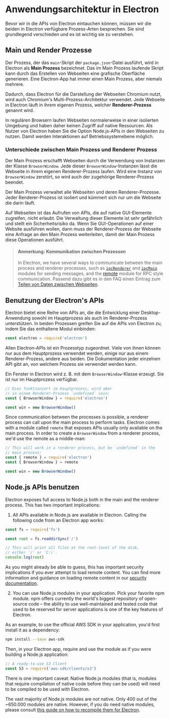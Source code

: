 # Anwendungsarchitektur in Electron

Bevor wir in die APIs von Electron eintauchen können, müssen wir die beiden in Electron verfügbare Prozess-Arten besprechen. Sie sind grundlegend verschieden und es ist wichtig sie zu verstehen.

## Main und Render Prozesse

Der Prozess, der das `main`-Skript der `package.json`-Datei ausführt, wird in Electron als **Main Prozess** bezeichnet. Das im Main Prozess laufende Skript kann durch das Erstellen von Webseiten eine grafische Oberfläche generieren. Eine Electron-App hat immer einen Main Prozess, aber niemals mehrere.

Dadurch, dass Electron für die Darstellung der Webseiten Chromium nutzt, wird auch Chromium's Multi-Prozess-Architektur verwendet. Jede Webseite in Electron läuft in ihrem eigenen Prozess, welcher **Renderer-Prozess** genannt wird.

In regulären Browsern laufen Webseiten normalerweise in einer isolierten Umgebung und haben daher keinen Zugriff auf native Ressourcen. Als Nutzer von Electron haben Sie die Option Node.js-APIs in den Webseiten zu nutzen. Damit werden Interaktionen auf Betriebssystemebene möglich.

### Unterschiede zwischen Main Prozess und Renderer Prozess

Der Main Prozess erschafft Webseiten durch die Verwendung von Instanzen der Klasse `BrowserWindow`. Jede dieser `BrowserWindow`-Instanzen lässt die Webseite in ihrem eigenen Renderer-Prozess laufen. Wird eine Instanz von `BrowserWindow` zerstört, so wird auch der zugehörige Renderer-Prozess beendet.

Der Main Prozess verwaltet alle Webseiten und deren Renderer-Prozesse. Jeder Renderer-Prozess ist isoliert und kümmert sich nur um die Webseite die darin läuft.

Auf Webseiten ist das Aufrufen von APIs, die auf native GUI-Elemente zugreifen, nicht erlaubt. Die Verwaltung dieser Elemente ist sehr gefährlich und stellt ein Sicherheitsrisiko da. Wenn Sie GUI-Operationen auf einer Website ausführen wollen, dann muss der Renderer-Prozess der Webseite eine Anfrage an den Main Prozess weiterleiten, damit der Main Prozess diese Operationen ausführt.

> #### Anmerkung: Kommunikation zwischen Prozessen
> 
> In Electron, we have several ways to communicate between the main process and renderer processes, such as [`ipcRenderer`](../api/ipc-renderer.md) and [`ipcMain`](../api/ipc-main.md) modules for sending messages, and the [remote](../api/remote.md) module for RPC style communication. Passend dazu gibt es in den FAQ einen Eintrag zum [Teilen von Daten zwischen Webseiten](../faq.md#how-to-share-data-between-web-pages).

## Benutzung der Electron's APIs

Electron bietet eine Reihe von APIs an, die die Entwicklung einer Desktop-Anwendung sowohl im Hauptprozess als auch im Renderer-Prozess unterstützen. In beiden Prozessen greifen Sie auf die APIs von Electron zu, indem Sie das enthaltene Modul einbinden:

```javascript
const electron = require('electron')
```

Allen Electron-APIs ist ein Prozesstyp zugeordnet. Viele von ihnen können nur aus dem Hauptprozess verwendet werden, einige nur aus einem Renderer-Prozess, andere aus beiden. Die Dokumentation jeder einzelnen API gibt an, von welchem Prozess sie verwendet werden kann.

Ein Fenster in Electron wird z. B. mit dem `BrowserWindow`-Klasse erzeugt. Sie ist nur im Hauptprozess verfügbar.

```javascript
// Dies funktioniert im Hauptprozess, wird aber
// in einem Renderer-Prozess `undefined` sein:
const { BrowserWindow } = require('electron')

const win = new BrowserWindow()
```

Since communication between the processes is possible, a renderer process can call upon the main process to perform tasks. Electron comes with a module called `remote` that exposes APIs usually only available on the main process. In order to create a `BrowserWindow` from a renderer process, we'd use the remote as a middle-man:

```javascript
// This will work in a renderer process, but be `undefined` in the
// main process:
const { remote } = require('electron')
const { BrowserWindow } = remote

const win = new BrowserWindow()
```

## Node.js APIs benutzen

Electron exposes full access to Node.js both in the main and the renderer process. This has two important implications:

1) All APIs available in Node.js are available in Electron. Calling the following code from an Electron app works:

```javascript
const fs = require('fs')

const root = fs.readdirSync('/')

// This will print all files at the root-level of the disk,
// either '/' or 'C:\'.
console.log(root)
```

As you might already be able to guess, this has important security implications if you ever attempt to load remote content. You can find more information and guidance on loading remote content in our [security documentation](./security.md).

2) You can use Node.js modules in your application. Pick your favorite npm module. npm offers currently the world's biggest repository of open-source code – the ability to use well-maintained and tested code that used to be reserved for server applications is one of the key features of Electron.

As an example, to use the official AWS SDK in your application, you'd first install it as a dependency:

```sh
npm install --save aws-sdk
```

Then, in your Electron app, require and use the module as if you were building a Node.js application:

```javascript
// A ready-to-use S3 Client
const S3 = require('aws-sdk/clients/s3')
```

There is one important caveat: Native Node.js modules (that is, modules that require compilation of native code before they can be used) will need to be compiled to be used with Electron.

The vast majority of Node.js modules are *not* native. Only 400 out of the ~650.000 modules are native. However, if you do need native modules, please consult [this guide on how to recompile them for Electron](./using-native-node-modules.md).
